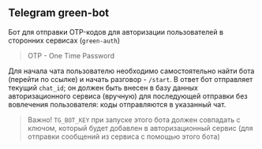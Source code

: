 ## Telegram green-bot

Бот для отправки OTP-кодов для авторизации пользователей в сторонних сервисах (`green-auth`)

> OTP - One Time Password

Для начала чата пользователю необходимо самостоятельно найти бота (перейти по ссылке) и начать разговор - `/start`. В ответ бот отправляет текущий `chat_id`; он должен быть внесен в базу данных авторизационного сервиса (вручную) для последующей отправки без вовлечения пользователя: коды отправляются в указанный чат.

> Важно! `TG_BOT_KEY` при запуске этого бота должен совпадать с ключом, который будет добавлен в авторизационный сервис (для отправки сообщений из сервиса с помощью этого бота)
